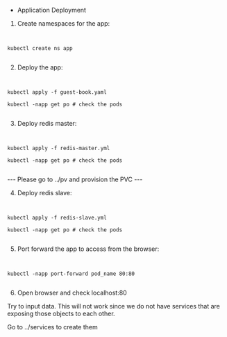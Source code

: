 - Application Deployment

1. Create namespaces for the app:

<pre><code>

kubectl create ns app

</code></pre>

2. Deploy the app:

<pre><code>    

kubectl apply -f guest-book.yaml

kubectl -napp get po # check the pods

</code></pre>

3. Deploy redis master:

<pre><code>

kubectl apply -f redis-master.yml

kubectl -napp get po # check the pods

</code></pre>

--- Please go to ../pv and provision the PVC ---

4. Deploy redis slave:

<pre><code>

kubectl apply -f redis-slave.yml    

kubectl -napp get po # check the pods

</code></pre>

5. Port forward the app to access from the browser:

<pre><code>

kubectl -napp port-forward pod_name 80:80    

</code></pre>

6. Open browser and check localhost:80

Try to input data. 
This will not work since we do not have services that are exposing
those objects to each other.

Go to ../services to create them



